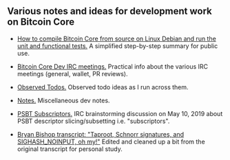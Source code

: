 ## Various notes and ideas for development work on Bitcoin Core

- [How to compile Bitcoin Core from source on Linux Debian and run the unit and functional tests.](https://github.com/jonatack/bitcoin-development/blob/master/how-to-compile-bitcoin-core-from-source-for-linux-debian.md) A simplified step-by-step summary for public use.

- [Bitcoin Core Dev IRC meetings.](https://github.com/jonatack/bitcoin-development/blob/master/bitcoin-core-dev-irc-meetings.txt) Practical info about the various IRC meetings (general, wallet, PR reviews).

- [Observed Todos.](https://github.com/jonatack/bitcoin-development/blob/master/observed-todos.txt) Observed todo ideas as I run across them.

- [Notes.](https://github.com/jonatack/bitcoin-development/blob/master/notes.txt) Miscellaneous dev notes.

- [PSBT Subscriptors.](https://github.com/jonatack/bitcoin-development/blob/master/psbt-subscriptors.txt) IRC brainstorming discussion on May 10, 2019 about PSBT descriptor slicing/subsetting i.e. "subscriptors".

- [Bryan Bishop transcript: "Taproot, Schnorr signatures, and SIGHASH_NOINPUT, oh my!"](https://github.com/jonatack/bitcoin-development/blob/master/2018-07-09-pieter-wuille-taproot-schnorr-sigs-and-sighash-noinput.txt) Edited and cleaned up a bit from the original transcript for personal study.
